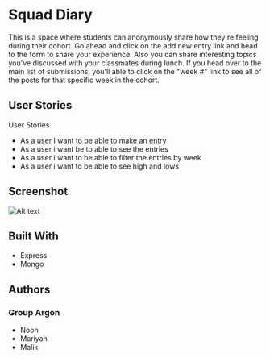 # Squad Diary

This is a space where students can anonymously share how they're feeling during their cohort. Go ahead and click on the add new entry link and head to the form to share your experience. Also you can share interesting topics you've discussed with your classmates during lunch. If you head over to the main list of submissions, you'll able to click on the "week #" link to see all of the posts for that specific week in the cohort.

## User Stories

User Stories

- As a user I want to be able to make an entry
- As a user i want be to able to see the entries
- As a user i want to be able to filter the entries by week
- As a user i want to be able to see high and lows

## Screenshot

![Alt text](http://i50.photobucket.com/albums/f335/kansomalik/screenshot_zpszsronpde.png "homepage")

## Built With

- Express
- Mongo

## Authors

### Group Argon

- Noon
- Mariyah
- Malik
